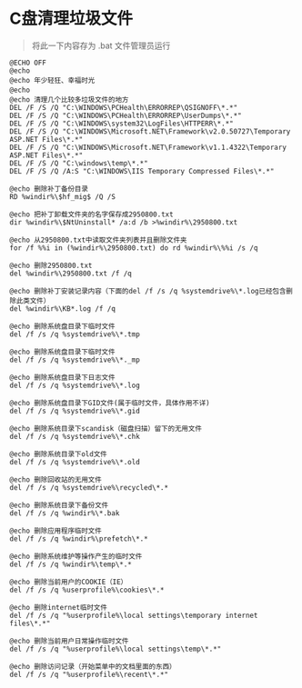 # C盘清理垃圾文件 #	

> 将此一下内容存为 .bat 文件管理员运行

	@ECHO OFF
	@echo 
	@echo 年少轻狂、幸福时光
	@echo 　　
	@echo 清理几个比较多垃圾文件的地方
	DEL /F /S /Q "C:\WINDOWS\PCHealth\ERRORREP\QSIGNOFF\*.*"
	DEL /F /S /Q "C:\WINDOWS\PCHealth\ERRORREP\UserDumps\*.*"
	DEL /F /S /Q "C:\WINDOWS\system32\LogFiles\HTTPERR\*.*"
	DEL /F /S /Q "C:\WINDOWS\Microsoft.NET\Framework\v2.0.50727\Temporary ASP.NET Files\*.*"
	DEL /F /S /Q "C:\WINDOWS\Microsoft.NET\Framework\v1.1.4322\Temporary ASP.NET Files\*.*"
	DEL /F /S /Q "C:\windows\temp\*.*"
	DEL /F /S /Q /A:S "C:\WINDOWS\IIS Temporary Compressed Files\*.*"

	@echo 删除补丁备份目录 
	RD %windir%\$hf_mig$ /Q /S 

	@echo 把补丁卸载文件夹的名字保存成2950800.txt 
	dir %windir%\$NtUninstall* /a:d /b >%windir%\2950800.txt 

	@echo 从2950800.txt中读取文件夹列表并且删除文件夹 
	for /f %%i in (%windir%\2950800.txt) do rd %windir%\%%i /s /q 

	@echo 删除2950800.txt 
	del %windir%\2950800.txt /f /q 

	@echo 删除补丁安装记录内容（下面的del /f /s /q %systemdrive%\*.log已经包含删除此类文件） 
	del %windir%\KB*.log /f /q 

	@echo 删除系统盘目录下临时文件 
	del /f /s /q %systemdrive%\*.tmp 

	@echo 删除系统盘目录下临时文件 
	del /f /s /q %systemdrive%\*._mp 

	@echo 删除系统盘目录下日志文件 
	del /f /s /q %systemdrive%\*.log 

	@echo 删除系统盘目录下GID文件(属于临时文件，具体作用不详) 
	del /f /s /q %systemdrive%\*.gid 

	@echo 删除系统目录下scandisk（磁盘扫描）留下的无用文件 
	del /f /s /q %systemdrive%\*.chk 

	@echo 删除系统目录下old文件 
	del /f /s /q %systemdrive%\*.old 

	@echo 删除回收站的无用文件 
	del /f /s /q %systemdrive%\recycled\*.* 

	@echo 删除系统目录下备份文件 
	del /f /s /q %windir%\*.bak 

	@echo 删除应用程序临时文件 
	del /f /s /q %windir%\prefetch\*.* 

	@echo 删除系统维护等操作产生的临时文件 
	del /f /s /q %windir%\temp\*.* 

	@echo 删除当前用户的COOKIE（IE） 
	del /f /s /q %userprofile%\cookies\*.* 

	@echo 删除internet临时文件 
	del /f /s /q "%userprofile%\local settings\temporary internet files\*.*" 

	@echo 删除当前用户日常操作临时文件 
	del /f /s /q "%userprofile%\local settings\temp\*.*" 

	@echo 删除访问记录（开始菜单中的文档里面的东西） 
	del /f /s /q "%userprofile%\recent\*.*"